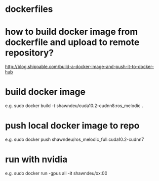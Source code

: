 # dockerfiles

# how to build docker image from dockerfile and upload to remote repository?

http://blog.shippable.com/build-a-docker-image-and-push-it-to-docker-hub


# build docker image
e.g. sudo docker build -t shawndeu/cuda10.2-cudnn8:ros_melodic .
# push local docker image to repo
e.g. sudo docker push shawndeu/ros_melodic_full:cuda10.2-cudnn7

# run with nvidia
e.g. sudo docker run -gpus all -it shawndeu/xx:00